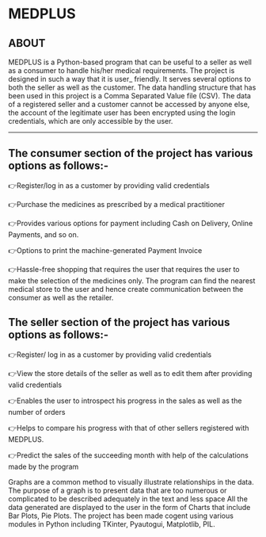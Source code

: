 # MEDPLUS

## ABOUT

MEDPLUS is a Python-based program that can be useful to a seller as well as
a consumer to handle his/her medical requirements. The project is designed
in such a way that it is user_ friendly. It serves several options to both the
seller as well as the customer. The data handling structure that has been used
in this project is a Comma Separated Value file (CSV). The data of a
registered seller and a customer cannot be accessed by anyone else, the
account of the legitimate user has been encrypted using the login credentials,
which are only accessible by the user.

-----------------------------------------------------------------------------------------------------------------------------------------------------------------------
## The consumer section of the project has various options as follows:-


👉Register/log in as a customer by providing valid credentials

👉Purchase the medicines as prescribed by a medical practitioner

👉Provides various options for payment including Cash on Delivery, Online
Payments, and so on.

👉Options to print the machine-generated Payment Invoice

👉Hassle-free shopping that requires the user that requires the user to make
the selection of the medicines only. The program can find the nearest medical
store to the user and hence create communication between the consumer as
well as the retailer.

## The seller section of the project has various options as follows:-

👉Register/ log in as a customer by providing valid credentials

👉View the store details of the seller as well as to edit them after providing
valid credentials

👉Enables the user to introspect his progress in the sales as well as the
number of orders

👉Helps to compare his progress with that of other sellers registered with
MEDPLUS.

👉Predict the sales of the succeeding month with help of the calculations
made by the program

Graphs are a common method to visually illustrate relationships in the data.
The purpose of a graph is to present data that are too numerous or
complicated to be described adequately in the text and less space
All the data generated are displayed to the user in the form of Charts that
include Bar Plots, Pie Plots.
The project has been made cogent using various modules in Python including
TKinter, Pyautogui, Matplotlib, PIL.
